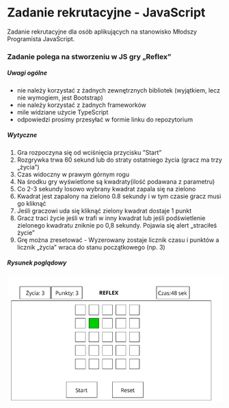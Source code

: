 # Zadanie rekrutacyjne - JavaScript

Zadanie rekrutacyjne dla osób aplikujących na stanowisko Młodszy Programista JavaScript.

### Zadanie polega na stworzeniu  w JS gry „Reflex”

##### Uwagi ogólne
- nie należy korzystać z żadnych zewnętrznych bibliotek (wyjątkiem, lecz nie wymogiem, jest Bootstrap)
- nie należy korzystać z żadnych frameworków
- mile widziane użycie TypeScript
- odpowiedzi prosimy przesyłać w formie linku do repozytorium


##### Wytyczne
1)    Gra rozpoczyna się od wciśnięcia przycisku ”Start”
2)    Rozgrywka trwa 60 sekund lub do straty ostatniego życia (gracz ma trzy  „życia”)
3)    Czas widoczny w prawym górnym rogu
4)    Na środku gry wyświetlone są kwadraty(ilość podawana z parametru)
5)    Co 2-3 sekundy losowo wybrany kwadrat zapala się na zielono
6)    Kwadrat jest zapalony na zielono 0.8 sekundy i w tym czasie gracz musi go kliknąć
7)    Jeśli graczowi uda się kliknąć zielony kwadrat dostaje 1 punkt
8)    Gracz traci życie jeśli w trafi w inny kwadrat lub jeśli podświetlenie zielonego kwadratu zniknie po  0,8 sekundy. Pojawia się alert „straciłeś życie”
9)    Grę można zresetować  - Wyzerowany zostaje licznik czasu  i punktów a licznik „życia” wraca do stanu początkowego (np. 3)

##### Rysunek poglądowy
![](./img/makieta_rekrutacja.png)